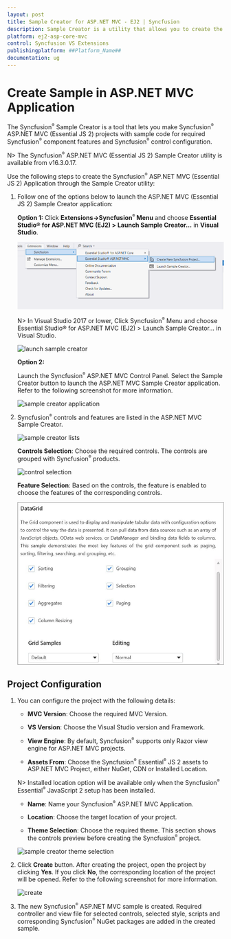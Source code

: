 ```yaml
---
layout: post
title: Sample Creator for ASP.NET MVC - EJ2 | Syncfusion
description: Sample Creator is a utility that allows you to create the Syncfusion ASP.NET MVC (Essential JS 2) Projects with required Syncfusion controls
platform: ej2-asp-core-mvc
control: Syncfusion VS Extensions
publishingplatform: ##Platform_Name##
documentation: ug
---
```


# Create Sample in ASP.NET MVC Application

The Syncfusion<sup style="font-size:70%">&reg;</sup> Sample Creator is a tool that lets you make Syncfusion<sup style="font-size:70%">&reg;</sup> ASP.NET MVC (Essential JS 2) projects with sample code for required Syncfusion<sup style="font-size:70%">&reg;</sup> component features and Syncfusion<sup style="font-size:70%">&reg;</sup> control configuration.

N> The Syncfusion<sup style="font-size:70%">&reg;</sup> ASP.NET MVC (Essential JS 2) Sample Creator utility is available from v16.3.0.17.

Use the following steps to create the Syncfusion<sup style="font-size:70%">&reg;</sup> ASP.NET MVC (Essential JS 2) Application through the Sample Creator utility:

1. Follow one of the options below to launch the ASP.NET MVC (Essential JS 2) Sample Creator application:

    **Option 1:** Click **Extensions->Syncfusion<sup style="font-size:70%">&reg;</sup> Menu** and choose **Essential Studio&reg; for ASP.NET MVC (EJ2) > Launch Sample Creator…** in **Visual Studio**.

    ![launch sample creator](images/launch-sample-creator-latest.png)

    N> In Visual Studio 2017 or lower, Click Syncfusion<sup style="font-size:70%">&reg;</sup> Menu and choose Essential Studio&reg; for ASP.NET MVC (EJ2) > Launch Sample Creator… in Visual Studio.

    ![launch sample creator](images/launch-sample-creator.png)

    **Option 2:**

    Launch the Syncfusion<sup style="font-size:70%">&reg;</sup> ASP.NET MVC Control Panel. Select the Sample Creator button to launch the ASP.NET MVC Sample Creator application. Refer to the following screenshot for more information.

    ![sample creator application](images/sample-creator-application.png)

2. Syncfusion<sup style="font-size:70%">&reg;</sup> controls and features are listed in the ASP.NET MVC Sample Creator.

    ![sample creator lists](images/sample-creator-list.png)

    **Controls Selection**: Choose the required controls. The controls are grouped with Syncfusion<sup style="font-size:70%">&reg;</sup> products.

    ![control selection](images/control-selection.png)

    **Feature Selection**: Based on the controls, the feature is enabled to choose the features of the corresponding controls.

    ![feature selection](images/feature-list.png)

## Project Configuration

1. You can configure the project with the following details:

    * **MVC Version**: Choose the required MVC Version.

    * **VS Version**: Choose the Visual Studio version and Framework.

    * **View Engine**: By default, Syncfusion<sup style="font-size:70%">&reg;</sup> supports only Razor view engine for ASP.NET MVC projects.

    * **Assets From**: Choose the Syncfusion<sup style="font-size:70%">&reg;</sup> Essential<sup style="font-size:70%">&reg;</sup> JS 2 assets to ASP.NET MVC Project, either NuGet, CDN or Installed Location.

    N> Installed location option will be available only when the Syncfusion<sup style="font-size:70%">&reg;</sup> Essential<sup style="font-size:70%">&reg;</sup> JavaScript 2 setup has been installed.

    * **Name**: Name your Syncfusion<sup style="font-size:70%">&reg;</sup> ASP.NET MVC Application.

    * **Location**: Choose the target location of your project.

    * **Theme Selection**: Choose the required theme. This section shows the controls preview before creating the Syncfusion<sup style="font-size:70%">&reg;</sup> project.

    ![sample creator theme selection](images/aspnet-mvc-samplecreator.png)

2. Click **Create** button. After creating the project, open the project by clicking **Yes**. If you click **No**, the corresponding location of the project will be opened. Refer to the following screenshot for more information.

    ![create](images/sample-creator-create.png)

3. The new Syncfusion<sup style="font-size:70%">&reg;</sup> ASP.NET MVC sample is created. Required controller and view file for selected controls, selected style, scripts and corresponding Syncfusion<sup style="font-size:70%">&reg;</sup> NuGet packages are added in the created sample.
